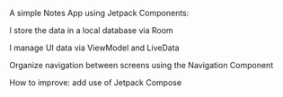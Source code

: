 A simple Notes App using Jetpack Components:

I store the data in a local database via Room

I manage UI data via ViewModel and LiveData

Organize navigation between screens using the Navigation Component

How to improve: add use of Jetpack Compose
